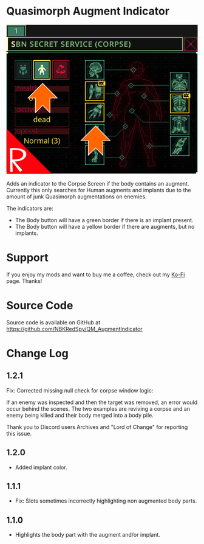 # Quasimorph Augment Indicator

![thumbnail icon](media/thumbnail.png)

Adds an indicator to the Corpse Screen if the body contains an augment.
Currently this only searches for Human augments and implants due to the amount of junk Quasimorph augmentations on enemies.

The indicators are:
* The Body button will have a green border if there is an implant present.
* The Body button will have a yellow border if there are augments, but no implants.

# Support
If you enjoy my mods and want to buy me a coffee, check out my [Ko-Fi](https://ko-fi.com/nbkredspy71915) page.
Thanks!

# Source Code
Source code is available on GitHub at https://github.com/NBKRedSpy/QM_AugmentIndicator

# Change Log

## 1.2.1
Fix: Corrected missing null check for corpse window logic:

If an enemy was inspected and then the target was removed, an error would occur behind the scenes.
The two examples are reviving a corpse and an enemy being killed and their body merged into a body pile.

Thank you to Discord users Archives and "Lord of Change" for reporting this issue.

## 1.2.0
* Added implant color.

## 1.1.1
* Fix: Slots sometimes incorrectly highlighting non augmented body parts.

## 1.1.0
* Highlights the body part with the augment and/or implant.
